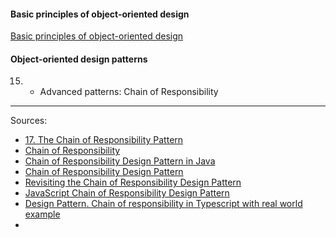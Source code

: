 #### Basic principles of object-oriented design
[Basic principles of object-oriented design](https://university.epam.com/myLearning/path?rootId=13419331&moduleId=13419403)

#### Object-oriented design patterns
15.
    - Advanced patterns: Chain of Responsibility
___

Sources:
- [17. The Chain of Responsibility Pattern](https://www.linkedin.com/learning/complete-guide-to-java-design-patterns-creational-behavioral-and-structural/understand-the-chain-of-responsibility-pattern?u=2113185)
- [Chain of Responsibility](https://refactoring.guru/design-patterns/chain-of-responsibility)
- [Chain of Responsibility Design Pattern in Java](https://www.baeldung.com/chain-of-responsibility-pattern)
- [Chain of Responsibility Design Pattern](https://www.geeksforgeeks.org/chain-responsibility-design-pattern/)
- [Revisiting the Chain of Responsibility Design Pattern](https://www.linkedin.com/pulse/revisiting-chain-responsibility-design-pattern-andy-boothe-f7z7c/)
- [JavaScript Chain of Responsibility Design Pattern](https://www.dofactory.com/javascript/design-patterns/chain-of-responsibility)
- [Design Pattern. Chain of responsibility in Typescript with real world example](https://dev.to/akramsmahmoud/design-pattern-chain-of-responsibility-in-typescript-with-real-world-example-2d4e)
- []()

